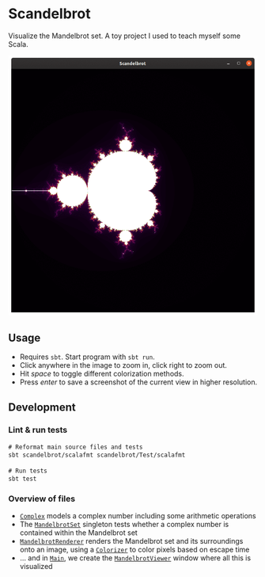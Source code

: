 # Scandelbrot

Visualize the Mandelbrot set. A toy project I used to teach myself some Scala.

![Scandelbrot example visualization](doc/scandelbrot.gif)

## Usage

* Requires `sbt`. Start program with `sbt run`.
* Click anywhere in the image to zoom in, click right to zoom out.
* Hit _space_ to toggle different colorization methods.
* Press _enter_ to save a screenshot of the current view in higher resolution.

## Development

### Lint & run tests

```
# Reformat main source files and tests
sbt scandelbrot/scalafmt scandelbrot/Test/scalafmt

# Run tests
sbt test
```

### Overview of files

* [`Complex`](src/main/scala/Complex.scala) models a complex number including some arithmetic operations
* The [`MandelbrotSet`](src/main/scala/MandelbrotSet.scala) singleton tests whether a complex number is contained within the Mandelbrot set
* [`MandelbrotRenderer`](src/main/scala/MandelbrotRenderer.scala) renders the Mandelbrot set and its surroundings onto an image, using a [`Colorizer`](src/main/scala/Colorizer.scala) to color pixels based on escape time
* … and in [`Main`](src/main/scala/Main.scala), we create the [`MandelbrotViewer`](src/main/scala/MandelbrotViewer.scala) window where all this is visualized
